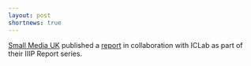 ```yaml
---
layout: post
shortnews: true
---
```

[Small Media UK](https://smallmedia.org.uk) published a [report](https://smallmedia.org.uk/news/iiip-april-2016) in collaboration with ICLab as part of their IIIP Report series.
